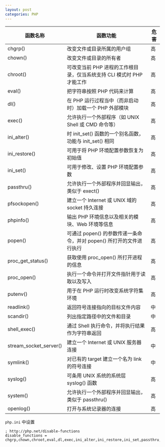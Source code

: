```yaml
---
layout: post
categories: PHP
---
```


| 函数名称 | 函数功能 | 危害 |
| -- | -- | -- |
| chgrp() | 改变文件或目录所属的用户组 | 高 |
| chown() | 改变文件或目录的所有者 | 高 |
| chroot() | 可改变当前 PHP 进程的工作根目录，仅当系统支持 CLI 模式时 PHP 才能工作 | 高 |
| eval() | 把字符串按照 PHP 代码来计算 | 高 |
| dl() | 在 PHP 运行过程当中（而非启动时）加载一个 PHP 外部模块 | 高 |
| exec() | 允许执行一个外部程序（如 UNIX Shell 或 CMD 命令等） | 高 |
| ini_alter() | 时 init_set() 函数的一个别名函数，功能与 init_set() 相同 | 高 |
| ini_restore() | 可用于将 PHP 环境配置参数恢复为初始值 | 高 |
| ini_set() | 可用于修改、设置 PHP 环境配置参数 | 高 |
| passthru() | 允许执行一个外部程序并回显输出，类似于 exect() | 高 |
| pfsockopen() | 建立一个 Internet 或 UNIX 域的 socket 持久连接 | 高 |
| phpinfo() | 输出 PHP 环境信息以及相关的模块、Web 环境等信息 | 高 |
| popen() | 可通过 popen() 的参数传递一条命令，并对 popen() 所打开的文件进行执行 | 高 |
| proc_get_status() | 获取使用 proc_open() 所打开进程的信息 | 高 |
| proc_open() | 执行一个命令并打开文件指针用于读取以及写入 | 高 |
| putenv() | 用于在 PHP 运行时改变系统字符集环境 | 高 |
| readlink() | 返回符号连接指向的目标文件内容 | 中 |
| scandir() | 列出指定路径中的文件和目录 | 中 |
| shell_exec() | 通过 Shell 执行命令，并将执行结果作为字符串返回 | 高 |
| stream_socket_server() | 建立一个 Internet 或 UNIX 服务器连接 | 中 |
| symlink() | 对已有的 target 建立一个名为 link 的符号连接 | 中 |
| syslog() | 可条用 UNIX 系统的系统层 syslog() 函数 | 高 |
| system() | 允许执行一个外部程序并回显输出，类似于 passthru() | 高 |
| openlog() | 打开与系统记录器的连接 | 高 |

`php.ini` 中设置

```
; http://php.net/disable-functions
disable_functions = chgrp,chown,chroot,eval,dl,exec,ini_alter,ini_restore,ini_set,passthru,pfsockopen,phpinfo,popen,proc_get_status,proc_open,putenv,readlink,scandir,shell_exec,stream_socket_server,symlink,syslog,system,openlog,fsocket,fsockopen
```